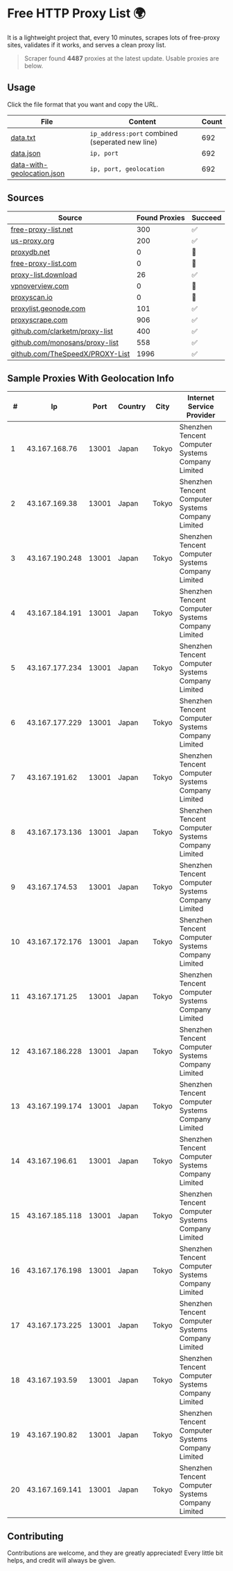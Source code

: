 
# Free HTTP Proxy List 🌍

It is a lightweight project that, every 10 minutes, scrapes lots of free-proxy sites, validates if it works, and serves a clean proxy list.


> Scraper found **4487** proxies at the latest update. Usable proxies are below.

## Usage

Click the file format that you want and copy the URL.


|File|Content|Count|
|----|-------|-----|
|[data.txt](https://raw.githubusercontent.com/themiralay/Proxy-List-World/master/data.txt)|`ip_address:port` combined (seperated new line)|692|
|[data.json](https://raw.githubusercontent.com/themiralay/Proxy-List-World/master/data.json)|`ip, port`|692|
|[data-with-geolocation.json](https://raw.githubusercontent.com/themiralay/Proxy-List-World/master/data-with-geolocation.json)|`ip, port, geolocation`|692|

## Sources

|Source|Found Proxies|Succeed|
|------|-------------|-------|
|[free-proxy-list.net](https://free-proxy-list.net)|300|✅|
|[us-proxy.org](https://www.us-proxy.org)|200|✅|
|[proxydb.net](http://proxydb.net)|0|🚫|
|[free-proxy-list.com](https://free-proxy-list.com/?page=&port=&type%5B%5D=http&type%5B%5D=https&up_time=0&search=Search)|0|🚫|
|[proxy-list.download](https://www.proxy-list.download/HTTP)|26|✅|
|[vpnoverview.com](https://vpnoverview.com/privacy/anonymous-browsing/free-proxy-servers)|0|🚫|
|[proxyscan.io](https://www.proxyscan.io)|0|🚫|
|[proxylist.geonode.com](https://proxylist.geonode.com/api/proxy-list?limit=300&page=1&sort_by=lastChecked&sort_type=desc&protocols=http,https)|101|✅|
|[proxyscrape.com](https://api.proxyscrape.com/v2/?request=displayproxies&protocol=http&timeout=10000&country=all&ssl=all&anonymity=all)|906|✅|
|[github.com/clarketm/proxy-list](https://raw.githubusercontent.com/clarketm/proxy-list/master/proxy-list-raw.txt)|400|✅|
|[github.com/monosans/proxy-list](https://raw.githubusercontent.com/monosans/proxy-list/main/proxies/http.txt)|558|✅|
|[github.com/TheSpeedX/PROXY-List](https://raw.githubusercontent.com/TheSpeedX/PROXY-List/master/http.txt)|1996|✅|


## Sample Proxies With Geolocation Info

|#|Ip|Port|Country|City|Internet Service Provider|
|-|--|----|-------|----|-------------------------|
|1|43.167.168.76|13001|Japan|Tokyo|Shenzhen Tencent Computer Systems Company Limited|
|2|43.167.169.38|13001|Japan|Tokyo|Shenzhen Tencent Computer Systems Company Limited|
|3|43.167.190.248|13001|Japan|Tokyo|Shenzhen Tencent Computer Systems Company Limited|
|4|43.167.184.191|13001|Japan|Tokyo|Shenzhen Tencent Computer Systems Company Limited|
|5|43.167.177.234|13001|Japan|Tokyo|Shenzhen Tencent Computer Systems Company Limited|
|6|43.167.177.229|13001|Japan|Tokyo|Shenzhen Tencent Computer Systems Company Limited|
|7|43.167.191.62|13001|Japan|Tokyo|Shenzhen Tencent Computer Systems Company Limited|
|8|43.167.173.136|13001|Japan|Tokyo|Shenzhen Tencent Computer Systems Company Limited|
|9|43.167.174.53|13001|Japan|Tokyo|Shenzhen Tencent Computer Systems Company Limited|
|10|43.167.172.176|13001|Japan|Tokyo|Shenzhen Tencent Computer Systems Company Limited|
|11|43.167.171.25|13001|Japan|Tokyo|Shenzhen Tencent Computer Systems Company Limited|
|12|43.167.186.228|13001|Japan|Tokyo|Shenzhen Tencent Computer Systems Company Limited|
|13|43.167.199.174|13001|Japan|Tokyo|Shenzhen Tencent Computer Systems Company Limited|
|14|43.167.196.61|13001|Japan|Tokyo|Shenzhen Tencent Computer Systems Company Limited|
|15|43.167.185.118|13001|Japan|Tokyo|Shenzhen Tencent Computer Systems Company Limited|
|16|43.167.176.198|13001|Japan|Tokyo|Shenzhen Tencent Computer Systems Company Limited|
|17|43.167.173.225|13001|Japan|Tokyo|Shenzhen Tencent Computer Systems Company Limited|
|18|43.167.193.59|13001|Japan|Tokyo|Shenzhen Tencent Computer Systems Company Limited|
|19|43.167.190.82|13001|Japan|Tokyo|Shenzhen Tencent Computer Systems Company Limited|
|20|43.167.169.141|13001|Japan|Tokyo|Shenzhen Tencent Computer Systems Company Limited|



## Contributing

Contributions are welcome, and they are greatly appreciated! Every
little bit helps, and credit will always be given.

